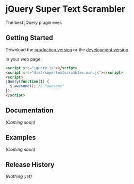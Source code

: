 # jQuery Super Text Scrambler

The best jQuery plugin ever.

## Getting Started
Download the [production version][min] or the [development version][max].

[min]: https://raw.github.com/otto/jquery-supertextscrambler-plugin/master/dist/supertextscrambler.min.js
[max]: https://raw.github.com/otto/jquery-supertextscrambler-plugin/master/dist/supertextscrambler.js

In your web page:

```html
<script src="jquery.js"></script>
<script src="dist/supertextscrambler.min.js"></script>
<script>
jQuery(function($) {
  $.awesome(); // "awesome"
});
</script>
```

## Documentation
_(Coming soon)_

## Examples
_(Coming soon)_

## Release History
_(Nothing yet)_
